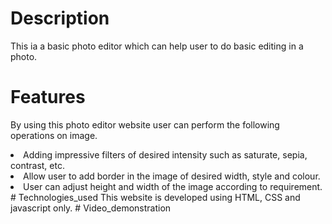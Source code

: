 # Description
This ia a basic photo editor which can help user to do basic editing in a photo.
# Features
By using this photo editor website user can perform the following operations on image.
<li>Adding impressive filters of desired intensity such as saturate, sepia, contrast, etc.</li>
<li>Allow user to add border in the image of desired width, style and colour.</li>
<li>User can adjust height and width of the image according to requirement.</li>
# Technologies_used
This website is developed using HTML, CSS and javascript only.
# Video_demonstration
